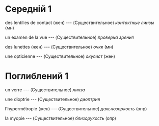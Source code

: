 # Середній 1

des lentilles de contact (жен) --- (Существительное)
*контактные линзы* (мн)



un examen de la vue --- (Существительное)
*проверка зрения*



des lunettes (жен) --- (Существительное)
*очки* (мн)



une opticienne --- (Существительное)
*окулист* (жен)



# Поглиблений 1

un verre --- (Существительное)
*линза*



une dioptrie --- (Существительное)
*диоптрия*



l'hypermétropie (жен) --- (Существительное)
*дальнозоркость* (опр)



la myopie --- (Существительное)
*близорукость* (опр)